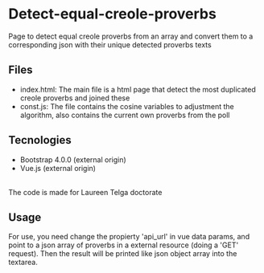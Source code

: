 # Detect-equal-creole-proverbs

Page to detect equal creole proverbs from an array and convert them to a corresponding json with their unique detected proverbs texts

## Files

- index.html: The main file is a html page that detect the most duplicated creole proverbs and joined these  
- const.js: The file contains the cosine variables to adjustment the algorithm, also contains the current own proverbs from the poll

## Tecnologies

- Bootstrap 4.0.0 (external origin)
- Vue.js (external origin)

<br>
The code is made for Laureen Telga doctorate

## Usage

For use, you need change the propierty 'api_url' in vue data params, and point to a json array of proverbs in a external resource (doing a 'GET' request). Then the result will be printed like json object array into the textarea.
